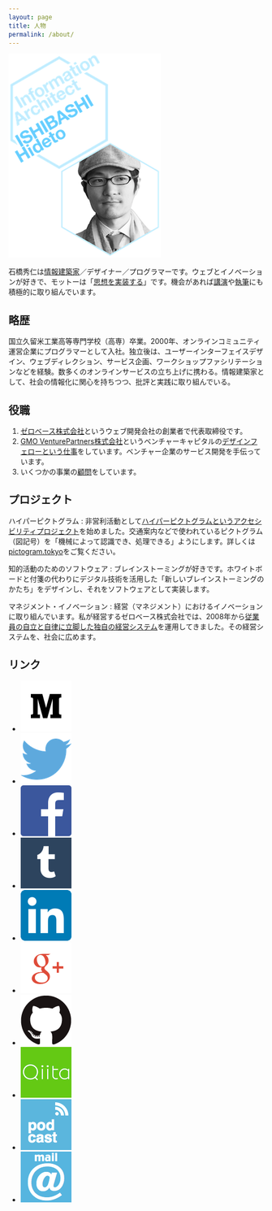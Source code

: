 ```yaml
---
layout: page
title: 人物
permalink: /about/
---
```


<img alt="Hideto ISHIBASHI, Information Architect" src="/images/top/eyecatcher.png">

石橋秀仁は[情報建築家](/blog/future-of-information-architect/)／デザイナー／プログラマーです。ウェブとイノベーションが好きで、モットーは「[思想を実装する](/philosophy/)」です。機会があれば[講演](/speech/)や[執筆](/writing/)にも積極的に取り組んでいます。


## 略歴

国立久留米工業高等専門学校（高専）卒業。2000年、オンラインコミュニティ運営企業にプログラマーとして入社。独立後は、ユーザーインターフェイスデザイン、ウェブディレクション、サービス企画、ワークショップファシリテーションなどを経験。数多くのオンラインサービスの立ち上げに携わる。情報建築家として、社会の情報化に関心を持ちつつ、批評と実践に取り組んでいる。


## 役職

1. [ゼロベース株式会社](http://zerobase.jp)というウェブ開発会社の創業者で代表取締役です。
2. [GMO VenturePartners株式会社](http://www.gmo-vp.com)というベンチャーキャピタルの[デザインフェローという仕事](/blog/design-fellow-at-venture-capital/)をしています。ベンチャー企業のサービス開発を手伝っています。
3. いくつかの事業の[顧問](/advice/)をしています。


## プロジェクト

ハイパーピクトグラム
: 非営利活動として[ハイパーピクトグラムというアクセシビリティプロジェクト](https://medium.com/@zerobase/-c239b5b80f8e)を始めました。交通案内などで使われているピクトグラム（図記号）を「機械によって認識でき、処理できる」ようにします。詳しくは[pictogram.tokyo](http://pictogram.tokyo/)をご覧ください。

知的活動のためのソフトウェア
: ブレインストーミングが好きです。ホワイトボードと付箋の代わりにデジタル技術を活用した「新しいブレインストーミングのかたち」をデザインし、それをソフトウェアとして実装します。

マネジメント・イノベーション
: 経営（マネジメント）におけるイノベーションに取り組んでいます。私が経営するゼロベース株式会社では、2008年から[従業員の自立と自律に立脚した独自の経営システム](http://zerobase.jp/blog/2010/01/post_76.html)を運用してきました。その経営システムを、社会に広めます。


## リンク

<ul class="external link">
  <li><a href="http://medium.com/@zerobase/"><img alt="Medium" src="/images/links/Medium-logo-dark100.png" width="100" height="100"></a></li>
  <li><a href="https://twitter.com/zerobase"><img alt="Twitter" src="/images/links/Twitter_logo_blue.png" width="100" height="100"></a></li>
  <li><a href="https://www.facebook.com/ishibashi.hideto"><img alt="Facebook" src="/images/links/FB-f-Logo__blue_100.png" width="100" height="100"></a></li>
  <li><a href="http://ishibashi.tumblr.com/"><img alt="Tumblr" src="/images/links/tumblr_logo_white_blue.png" width="100" height="100"></a></li>
  <li><a href="http://jp.linkedin.com/in/ishibashihideto"><img alt="LinkedIn" src="/images/links/LinkedIn-InBug-2CRev.png" width="100" height="100"></a></li>
  <li><a href="https://plus.google.com/+IshibashiHideto"><img alt="Google+" src="/images/links/g+icon.png" width="100" height="100"></a></li>
  <li><a href="https://github.com/zerobase"><img alt="GitHub" src="/images/links/GitHub-Mark.png" width="100" height="100"></a></li>
  <li><a href="http://qiita.com/zerobase"><img alt="Qiita" src="/images/links/Qiita.png" width="100" height="100"></a></li>
  <li><a href="http://talk.ishibashihideto.net/"><img alt="podcast" src="/images/links/podcast_icon.png" width="100" height="100"></a></li>
  <li><a href="mailto:hidetoi@gmail.com"><img alt="email" src="/images/links/mail_icon.png" width="100" height="100"></a></li>
</ul>
